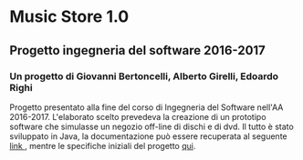 <h1> Music Store 1.0 </h1>
<h2> Progetto ingegneria del software 2016-2017</h2>
<h3> Un progetto di <b> Giovanni Bertoncelli, Alberto Girelli, Edoardo Righi </b></h3>
Progetto presentato alla fine del corso di Ingegneria del Software nell'AA 2016-2017.
L'elaborato scelto prevedeva la creazione di un prototipo software che simulasse un
negozio off-line di dischi e di dvd.
Il tutto è stato sviluppato in Java, la documentazione può essere recuperata
al seguente <a href="https://github.com/HighSoftWare96/Progetto-ING.SW-2017/blob/master/Documentazione%20MusicStore%20V1%20.pdf"> link </a>, mentre le specifiche iniziali del progetto <a href="https://github.com/HighSoftWare96/Progetto-ING.SW-2017/blob/master/Specifica.pdf"> qui</a>.
